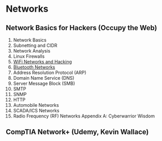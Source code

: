 # Networks

## Network Basics for Hackers (Occupy the Web) ##
1. Network Basics
2. Subnetting and CIDR
3. Network Analysis
4. Linux Firewalls
5. [WiFi Networks and Hacking](./NetworkBasics4Hackers/wifi.md)  
6. [Bluetooth Networks](./NetworkBasics4Hackers/bluetooth.md)  
7. Address Resolution Protocol (ARP)
8. Domain Name Service (DNS)
9. Server Message Block (SMB)
10. SMTP
11. SNMP
12. HTTP
13. Automobile Networks
14. SCADA/ICS Networks
15. Radio Frequency (RF) Networks
Appendix A: Cyberwarrior Wisdom

## CompTIA Network+ (Udemy, Kevin Wallace) ##
